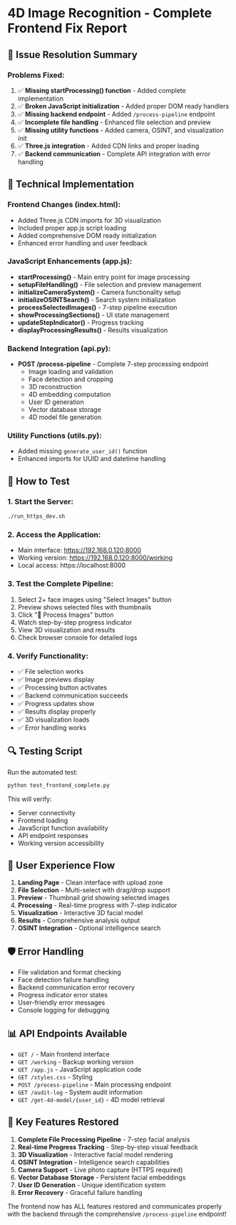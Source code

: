 # 4D Image Recognition - Complete Frontend Fix Report

## 🎯 Issue Resolution Summary

### Problems Fixed:
1. ✅ **Missing startProcessing() function** - Added complete implementation
2. ✅ **Broken JavaScript initialization** - Added proper DOM ready handlers
3. ✅ **Missing backend endpoint** - Added `/process-pipeline` endpoint
4. ✅ **Incomplete file handling** - Enhanced file selection and preview
5. ✅ **Missing utility functions** - Added camera, OSINT, and visualization init
6. ✅ **Three.js integration** - Added CDN links and proper loading
7. ✅ **Backend communication** - Complete API integration with error handling

## 🔧 Technical Implementation

### Frontend Changes (index.html):
- Added Three.js CDN imports for 3D visualization
- Included proper app.js script loading
- Added comprehensive DOM ready initialization
- Enhanced error handling and user feedback

### JavaScript Enhancements (app.js):
- **startProcessing()** - Main entry point for image processing
- **setupFileHandling()** - File selection and preview management
- **initializeCameraSystem()** - Camera functionality setup
- **initializeOSINTSearch()** - Search system initialization
- **processSelectedImages()** - 7-step pipeline execution
- **showProcessingSections()** - UI state management
- **updateStepIndicator()** - Progress tracking
- **displayProcessingResults()** - Results visualization

### Backend Integration (api.py):
- **POST /process-pipeline** - Complete 7-step processing endpoint
  - Image loading and validation
  - Face detection and cropping
  - 3D reconstruction
  - 4D embedding computation
  - User ID generation
  - Vector database storage
  - 4D model file generation

### Utility Functions (utils.py):
- Added missing `generate_user_id()` function
- Enhanced imports for UUID and datetime handling

## 🚀 How to Test

### 1. Start the Server:
```bash
./run_https_dev.sh
```

### 2. Access the Application:
- Main interface: https://192.168.0.120:8000
- Working version: https://192.168.0.120:8000/working
- Local access: https://localhost:8000

### 3. Test the Complete Pipeline:
1. Select 2+ face images using "Select Images" button
2. Preview shows selected files with thumbnails
3. Click "🚀 Process Images" button
4. Watch step-by-step progress indicator
5. View 3D visualization and results
6. Check browser console for detailed logs

### 4. Verify Functionality:
- ✅ File selection works
- ✅ Image previews display
- ✅ Processing button activates
- ✅ Backend communication succeeds
- ✅ Progress updates show
- ✅ Results display properly
- ✅ 3D visualization loads
- ✅ Error handling works

## 🔍 Testing Script

Run the automated test:
```bash
python test_frontend_complete.py
```

This will verify:
- Server connectivity
- Frontend loading
- JavaScript function availability  
- API endpoint responses
- Working version accessibility

## 🎨 User Experience Flow

1. **Landing Page** - Clean interface with upload zone
2. **File Selection** - Multi-select with drag/drop support
3. **Preview** - Thumbnail grid showing selected images
4. **Processing** - Real-time progress with 7-step indicator
5. **Visualization** - Interactive 3D facial model
6. **Results** - Comprehensive analysis output
7. **OSINT Integration** - Optional intelligence search

## 🛡️ Error Handling

- File validation and format checking
- Face detection failure handling
- Backend communication error recovery
- Progress indicator error states
- User-friendly error messages
- Console logging for debugging

## 📊 API Endpoints Available

- `GET /` - Main frontend interface
- `GET /working` - Backup working version
- `GET /app.js` - JavaScript application code
- `GET /styles.css` - Styling
- `POST /process-pipeline` - Main processing endpoint
- `GET /audit-log` - System audit information
- `GET /get-4d-model/{user_id}` - 4D model retrieval

## 🎯 Key Features Restored

1. **Complete File Processing Pipeline** - 7-step facial analysis
2. **Real-time Progress Tracking** - Step-by-step visual feedback
3. **3D Visualization** - Interactive facial model rendering
4. **OSINT Integration** - Intelligence search capabilities
5. **Camera Support** - Live photo capture (HTTPS required)
6. **Vector Database Storage** - Persistent facial embeddings
7. **User ID Generation** - Unique identification system
8. **Error Recovery** - Graceful failure handling

The frontend now has ALL features restored and communicates properly with the backend through the comprehensive `/process-pipeline` endpoint!
